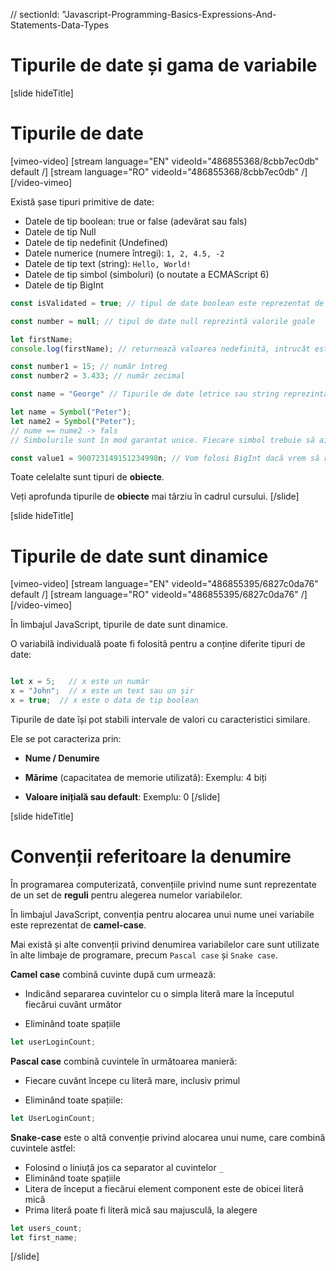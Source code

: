 // sectionId: "Javascript-Programming-Basics-Expressions-And-Statements-Data-Types

# Tipurile de date și gama de variabile

[slide hideTitle]
# Tipurile de date

[vimeo-video]
[stream language="EN" videoId="486855368/8cbb7ec0db" default /]
[stream language="RO" videoId="486855368/8cbb7ec0db"  /]
[/video-vimeo]

Există șase tipuri primitive de date:

* Datele de tip boolean: true or false (adevărat sau fals)
* Datele de tip Null
* Datele de tip nedefinit (Undefined)
* Datele numerice (numere întregi): `1, 2, 4.5, -2`
* Datele de tip text (string): `Hello, World!`
* Datele de tip simbol (simboluri) (o noutate a ECMAScript 6)
* Datele de tip BigInt

```js
const isValidated = true; // tipul de date boolean este reprezentat de una dintre cele două valori ale sale, adevărat (true) sau fals (false)
```

```js
const number = null; // tipul de date null reprezintă valorile goale
```

```js
let firstName;
console.log(firstName); // returnează valoarea nedefinită, intrucât este posibil ca datele să nu fie alocate
```

```js
const number1 = 15; // număr întreg
const number2 = 3.433; // număr zecimal
```

```js
const name = "George" // Tipurile de date letrice sau string reprezintă texte
```

```js
let name = Symbol("Peter");
let name2 = Symbol("Peter");
// nume == nume2 -> fals     
// Simbolurile sunt în mod garantat unice. Fiecare simbol trebuie să aibă o valoare diferită.
```

```js
const value1 = 900723149151234998n; // Vom folosi BigInt dacă vrem să reprezentăm valori mai mari decât cele numerice
```

Toate celelalte sunt tipuri de **obiecte**.

Veți aprofunda tipurile de **obiecte** mai târziu în cadrul cursului.
[/slide]

[slide hideTitle]
# Tipurile de date sunt dinamice

[vimeo-video]
[stream language="EN" videoId="486855395/6827c0da76" default /]
[stream language="RO" videoId="486855395/6827c0da76"  /]
[/video-vimeo]

În limbajul JavaScript, tipurile de date sunt dinamice.

O variabilă individuală poate fi folosită pentru a conține diferite tipuri de date:

```js

let x = 5;   // x este un număr
x = "John";  // x este un text sau un șir 
x = true;  // x este o data de tip boolean
```

Tipurile de date își pot stabili intervale de valori cu caracteristici similare.

Ele se pot caracteriza prin:

* **Nume / Denumire**

* **Mărime** (capacitatea de memorie utilizată): Exemplu: 4 biți

* **Valoare inițială sau default**: Exemplu: 0
[/slide]

[slide hideTitle]
# Convenții referitoare la denumire

În programarea computerizată, convențiile privind nume sunt reprezentate de un set de **reguli** pentru alegerea numelor variabilelor.

În limbajul JavaScript, convenția pentru alocarea unui nume unei variabile este reprezentat de **camel-case**. 

Mai există și alte convenții privind denumirea variabilelor care sunt utilizate în alte limbaje de programare, precum `Pascal case` și  `Snake case`. 

**Camel case** combină cuvinte după cum urmează:

* Indicând separarea cuvintelor cu o simpla literă mare la începutul fiecărui cuvânt următor

* Eliminând toate spațiile

```js
let userLoginCount;
```

**Pascal case** combină cuvintele în următoarea manieră:

* Fiecare cuvânt începe cu literă mare, inclusiv primul

* Eliminând toate spațiile:

```js
let UserLoginCount;
```

**Snake-case** este o altă convenție privind alocarea unui nume, care combină cuvintele astfel:

* Folosind o liniuță jos ca separator al cuvintelor `_`
* Eliminând toate spațiile
* Litera de început a fiecărui element component este de obicei literă mică
* Prima literă poate fi literă mică sau majusculă, la alegere

```js
let users_count;
let first_name;
```

[/slide]